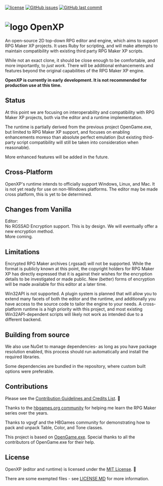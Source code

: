 [![license](https://img.shields.io/github/license/aphadeon/OpenXP.svg)]()
[![GitHub issues](https://img.shields.io/github/issues/aphadeon/OpenXP.svg)]()
[![GitHub last commit](https://img.shields.io/github/last-commit/aphadeon/OpenXP.svg)]()

# ![logo](Tools/logo.png) OpenXP
An open-source 2D top-down RPG editor and engine, which aims to support RPG Maker XP projects. 
It uses Ruby for scripting, and will make attempts to maintain compatibility with existing third 
party RPG Maker XP scripts.

While not an exact clone, it should be close enough to be comfortable, and more importantly, to 
*just work*.  There will be additional enhancements and features beyond the original capabilities 
of the RPG Maker XP engine.

**OpenXP is currently in early development.  It is not recommended for production use at this time.**


Status
--------
At this point we are focusing on interoperability and compatibility with RPG Maker XP projects, both 
via the editor and a runtime implementation.

The runtime is partially derived from the previous project OpenGame.exe, but limited to RPG Maker XP 
support, and focuses on enabling enhancements moreso than absolute perfect emulation (but existing 
third-party script compatibility will still be taken into consideration when reasonable).

More enhanced features will be added in the future.


Cross-Platform
--------------
OpenXP's runtime intends to officially support Windows, Linux, and Mac.  It is not yet ready for use 
on non-Windows platforms.  The editor may be made cross platform, this is yet to be determined.


Changes from Vanilla
--------------------
Editor:  
No RGSSAD Encryption support.  This is by design. We will eventually offer a new encryption method.  
More coming.


Limitations
-----------
Encrypted RPG Maker archives (.rgssad) will not be supported.  While the format is publicly known 
at this point, the copyright holders for RPG Maker XP has directly expressed that it is 
against their wishes for the encryption details to be investigated or made public.  New (better) 
forms of encryption will be made available for this editor at a later time.

Win32API is not supported.  A plugin system is planned that will allow you to extend many facets 
of both the editor and the runtime, and additionally you have access to the source code to tailor 
the engine to your needs.  A cross-platform runtime is a high priority with this project, and most 
existing Win32API-dependent scripts will likely not work as intended due to a different backend.


Building from source
--------------------
We also use NuGet to manage dependencies- as long as you have package resolution enabled, 
this process should run automatically and install the required libraries.

Some dependencies are bundled in the repository, where custom built options were preferable. 


Contributions
------------
Please see the [Contribution Guidelines and Credits List](CONTRIBUTING.MD).  :eyes:

Thanks to the [hbgames.org community](http://www.hbgames.org/) for helping me learn the RPG Maker 
series over the years.  

Thanks to vgvgf and the HBGames community for demonstrating how to pack and unpack Table, Color, 
and Tone classes.  

This project is based on [OpenGame.exe](https://github.com/aphadeon/OpenGame.exe). 
Special thanks to all the contributors of OpenGame.exe for their help.

License
-------
OpenXP (editor and runtime) is licensed under the [MIT License](LICENSE.MD). :eyes:

There are some exempted files - see [LICENSE.MD](LICENSE.MD) for more information.

